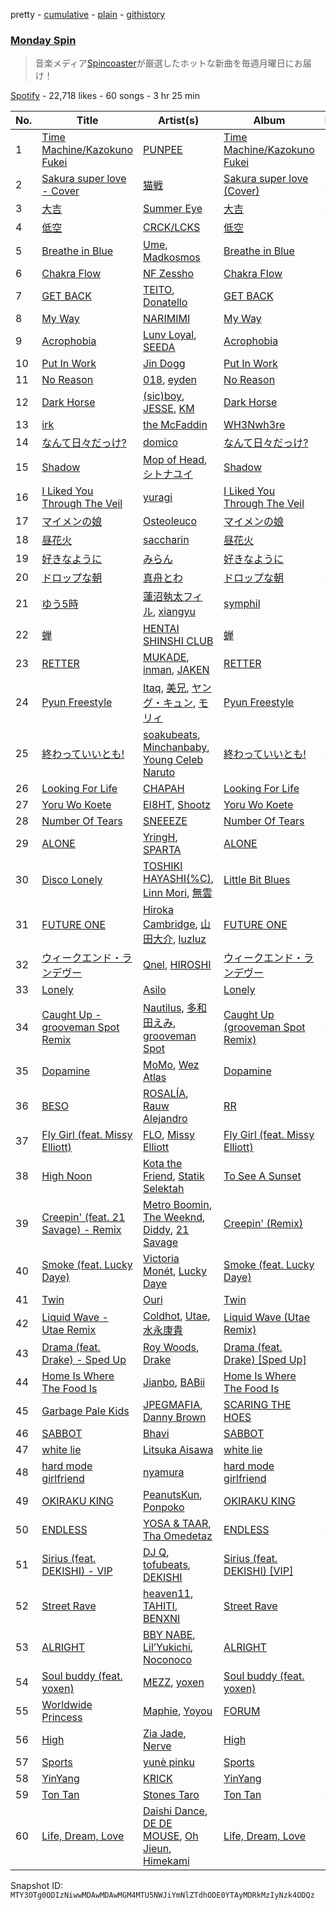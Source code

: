 pretty - [cumulative](/playlists/cumulative/37i9dQZF1DX1L8JuK0yhgO.md) - [plain](/playlists/plain/37i9dQZF1DX1L8JuK0yhgO) - [githistory](https://github.githistory.xyz/mackorone/spotify-playlist-archive/blob/main/playlists/plain/37i9dQZF1DX1L8JuK0yhgO)

### [Monday Spin](https://open.spotify.com/playlist/37i9dQZF1DX1L8JuK0yhgO)

> 音楽メディア<a href="http://spincoaster.com/">Spincoaster</a>が厳選したホットな新曲を毎週月曜日にお届け！

[Spotify](https://open.spotify.com/user/spotify) - 22,718 likes - 60 songs - 3 hr 25 min

| No. | Title | Artist(s) | Album | Length |
|---|---|---|---|---|
| 1 | [Time Machine/Kazokuno Fukei](https://open.spotify.com/track/341Yx5D0ebbX7FcWDEHtRp) | [PUNPEE](https://open.spotify.com/artist/0mP8A1qIoufScrsxq18Cw6) | [Time Machine/Kazokuno Fukei](https://open.spotify.com/album/5fB1LmRdJBtp4qZ6990791) | 3:37 |
| 2 | [Sakura super love \- Cover](https://open.spotify.com/track/7i4GnN5sHOylBh08r1FjZ1) | [猫戦](https://open.spotify.com/artist/7FpGOw2bG8j5OUBBAfVkR1) | [Sakura super love \(Cover\)](https://open.spotify.com/album/03gR3zCL3SjNYkDtyLhpiT) | 4:50 |
| 3 | [大吉](https://open.spotify.com/track/35HvM5JtnJy8pZXE4Z3id9) | [Summer Eye](https://open.spotify.com/artist/69rC8L85Qulb5g3aPbfYfy) | [大吉](https://open.spotify.com/album/5B5Ut80zrbE1Xsjo5eEnVf) | 4:52 |
| 4 | [低空](https://open.spotify.com/track/6WVmWMn8ZknjbA70Xr93wc) | [CRCK/LCKS](https://open.spotify.com/artist/1iCsnjNikUpDDGDAxBalTs) | [低空](https://open.spotify.com/album/5069TeKV6SsMxz4PQW9GEp) | 3:54 |
| 5 | [Breathe in Blue](https://open.spotify.com/track/4IqHy4FbUNnpjPEJnqUtWx) | [Ume](https://open.spotify.com/artist/0J2Welzg60QnbtaR6iKpPC), [Madkosmos](https://open.spotify.com/artist/0JRNvckf8Yk6kgZh9tbe1a) | [Breathe in Blue](https://open.spotify.com/album/4EUZPj4ZyoqNL4mVxDNCF6) | 3:39 |
| 6 | [Chakra Flow](https://open.spotify.com/track/5DNNjLgEmvdDtGlTWBjnBK) | [NF Zessho](https://open.spotify.com/artist/56f1j2OpB9qo7jFKL0hoL1) | [Chakra Flow](https://open.spotify.com/album/3KFe6XMxZoF3LDm0tQqCj5) | 3:06 |
| 7 | [GET BACK](https://open.spotify.com/track/02z4mnaMcD7p3HHW5CqluB) | [TEITO](https://open.spotify.com/artist/5FyZiNFoZYDUwFOXBsctGm), [Donatello](https://open.spotify.com/artist/3KDD4QJCRWBrOhGcUIc96y) | [GET BACK](https://open.spotify.com/album/1fsp2zQjCg5rlYfzeaoi21) | 3:15 |
| 8 | [My Way](https://open.spotify.com/track/0jqZPnqEJpb0Tj9rkLXLcH) | [NARIMIMI](https://open.spotify.com/artist/1JTdS745UntF44DnNXTS9W) | [My Way](https://open.spotify.com/album/4Dq2vDfn9wPOPZt1j6bafP) | 3:29 |
| 9 | [Acrophobia](https://open.spotify.com/track/68GClvWH1OYfl4b8BGFVXY) | [Lunv Loyal](https://open.spotify.com/artist/7lud8HFr0WHko0Kg99Dj4M), [SEEDA](https://open.spotify.com/artist/3L1EmlKEdboomQtlRj4XtY) | [Acrophobia](https://open.spotify.com/album/7IwRgBWmzldPzM1cg4rZQ2) | 2:31 |
| 10 | [Put In Work](https://open.spotify.com/track/1tiqzSIPixefgIWu9TnOZf) | [Jin Dogg](https://open.spotify.com/artist/05mWue0RvlBL9VqcG3xCwK) | [Put In Work](https://open.spotify.com/album/7IZIU8i9vQCITsZeCyOsjh) | 2:31 |
| 11 | [No Reason](https://open.spotify.com/track/53WCg2ycQf3pHumjcm1aPm) | [018](https://open.spotify.com/artist/09nnt8eDrHlZtp6XPusqaN), [eyden](https://open.spotify.com/artist/0WfL2PHijCihsWmlnwYjtj) | [No Reason](https://open.spotify.com/album/76ZNnZegDAuveuIQAeL4Ro) | 2:55 |
| 12 | [Dark Horse](https://open.spotify.com/track/5tdi3BqFzpYVAaXi2qwC2Y) | [\(sic\)boy](https://open.spotify.com/artist/19FI3bwyW062xAmEy3rzsk), [JESSE](https://open.spotify.com/artist/1piiwMSnN21hrtRzpJ11ef), [KM](https://open.spotify.com/artist/2Nz5XwOa02deTyyS2vw5Wa) | [Dark Horse](https://open.spotify.com/album/2w047BXSeBWZEoVblObPPs) | 3:45 |
| 13 | [irk](https://open.spotify.com/track/1v5w6qzUug2apEg3PUsOY7) | [the McFaddin](https://open.spotify.com/artist/7oQqfiFFldAKKVA91oc5Lv) | [WH3Nwh3re](https://open.spotify.com/album/6gwVTUoyp5t5FY9NE17oHx) | 3:44 |
| 14 | [なんて日々だっけ?](https://open.spotify.com/track/3ttrZsHEiL3ojEjOCzZvBY) | [domico](https://open.spotify.com/artist/0CQuAKiUYqH0OK020E3miJ) | [なんて日々だっけ?](https://open.spotify.com/album/5I5xLwPlxFfOxlPpv5Qy2g) | 3:13 |
| 15 | [Shadow](https://open.spotify.com/track/4Qp2qC7apg6efMGh0UX6Rf) | [Mop of Head](https://open.spotify.com/artist/3H0oNgI2P3J6uIdflHlo3Q), [シトナユイ](https://open.spotify.com/artist/0kWlfrKUtyyjipOtWz5gkB) | [Shadow](https://open.spotify.com/album/5o2v3Chaq5NptfUDUatig9) | 3:58 |
| 16 | [I Liked You Through The Veil](https://open.spotify.com/track/0Oi1GM8160kknU0T29Y82j) | [yuragi](https://open.spotify.com/artist/1Ksf2sRoSTPdLYbGxJ9oms) | [I Liked You Through The Veil](https://open.spotify.com/album/1i1h4AHnQv4TZdH56SNUxp) | 3:42 |
| 17 | [マイメンの娘](https://open.spotify.com/track/2DorPw0x5fst6qZVeG3MTa) | [Osteoleuco](https://open.spotify.com/artist/42u1RJUE0BhUW7VkXntJ99) | [マイメンの娘](https://open.spotify.com/album/1QTlQeBqYFdLc0ke5bzn8N) | 3:04 |
| 18 | [昼花火](https://open.spotify.com/track/15MPl22brLv0lAW7rnRGgh) | [saccharin](https://open.spotify.com/artist/5X06dtFcjyvVvBrKXGhXkI) | [昼花火](https://open.spotify.com/album/32V0qwpWixfKcFIhGvIB2i) | 3:37 |
| 19 | [好きなように](https://open.spotify.com/track/3tLyaiz0o1oKcibp8NaZK3) | [みらん](https://open.spotify.com/artist/2yfpy1pbfniKZ3I4rMjKnX) | [好きなように](https://open.spotify.com/album/6vvPUBVIrAEPXB9nkrhmsX) | 3:15 |
| 20 | [ドロップな朝](https://open.spotify.com/track/6CIOLsCQjbCLs47TSnrTFT) | [真舟とわ](https://open.spotify.com/artist/0NbUuPAkS2Dv0SK7857Cl4) | [ドロップな朝](https://open.spotify.com/album/3LVnhqOSV1xdCo5RezLkAf) | 4:27 |
| 21 | [ゆう5時](https://open.spotify.com/track/2mADSGp41V9kN2AmM4HRbY) | [蓮沼執太フィル](https://open.spotify.com/artist/3l4KxDy6jXb9KjUhShbRR5), [xiangyu](https://open.spotify.com/artist/4YHFvbGOXo06pcFXOQszkB) | [symphil](https://open.spotify.com/album/7nLTJVDS7ovhfswVOa9S4X) | 2:54 |
| 22 | [蝉](https://open.spotify.com/track/5BHOmxEO36Z6S70NFFersv) | [HENTAI SHINSHI CLUB](https://open.spotify.com/artist/4vN78fN1iEh83Pgaesw2jU) | [蝉](https://open.spotify.com/album/6TwFMrph2BVDikeJNR4VDM) | 3:26 |
| 23 | [RETTER](https://open.spotify.com/track/4yCzlAfBMQDGMS1U2THDXe) | [MUKADE](https://open.spotify.com/artist/4d1EYQLZDof8IHoNt8i9FR), [inman](https://open.spotify.com/artist/6cSvumJiWbFqeuiVZ1891Q), [JAKEN](https://open.spotify.com/artist/3jQ0nDLHGoguLYxep5f9wt) | [RETTER](https://open.spotify.com/album/1dtECMVuRZZiyLlY5mbpF0) | 3:56 |
| 24 | [Pyun Freestyle](https://open.spotify.com/track/4NOlimjlOhKjvmtkQeo20u) | [Itaq](https://open.spotify.com/artist/1eBA6L92jWU2DV4d5Jws1T), [美兄](https://open.spotify.com/artist/6xO71J8Mcdi77CBJFLY95M), [ヤング・キュン](https://open.spotify.com/artist/43sjDsqIfNLfdF0goh46P1), [モリィ](https://open.spotify.com/artist/1oc3pwRBnXKMKtdwiSOiLQ) | [Pyun Freestyle](https://open.spotify.com/album/7dlhvTcby0WMUFeYlDhF58) | 6:26 |
| 25 | [終わっていいとも!](https://open.spotify.com/track/7gAbqltBNPgVErBCuUdvHe) | [soakubeats](https://open.spotify.com/artist/6b9LIenMk1cSTIHaEYN2Bs), [Minchanbaby](https://open.spotify.com/artist/1gbTvzWZ32tJXVmjgYPK2f), [Young Celeb Naruto](https://open.spotify.com/artist/7rngTXIyVl7SyxCslSJtGb) | [終わっていいとも!](https://open.spotify.com/album/7tnBpwt5sGIfXKMcKWJUmD) | 4:07 |
| 26 | [Looking For Life](https://open.spotify.com/track/7fiRgmLU2eaPE3zDOQfECy) | [CHAPAH](https://open.spotify.com/artist/48I0npVZVKzmMzS4ovC5ZG) | [Looking For Life](https://open.spotify.com/album/3HqdjzMSpusP2v2uDzE8jm) | 3:25 |
| 27 | [Yoru Wo Koete](https://open.spotify.com/track/0w7mGZxwqcS6scD2wrcPhi) | [EI8HT](https://open.spotify.com/artist/5bi5V8dlY84RsiaHPqr41M), [Shootz](https://open.spotify.com/artist/0gSHX4GAlRtZJ1tJhBv0SD) | [Yoru Wo Koete](https://open.spotify.com/album/3JgJtKigwGkVuIsUPzIMBP) | 3:37 |
| 28 | [Number Of Tears](https://open.spotify.com/track/6VqqBeqwHhSFQoWWk9ZEjc) | [SNEEEZE](https://open.spotify.com/artist/6SHhi6OhmJ0bkFNMz5Fwqr) | [Number Of Tears](https://open.spotify.com/album/6IVHMJ1xK3ilgIiMJYf48F) | 3:04 |
| 29 | [ALONE](https://open.spotify.com/track/2aabqRhGf3jDZQ9nPXkjw0) | [YringH](https://open.spotify.com/artist/6b2soB48Jft00Khw8roYgZ), [SPARTA](https://open.spotify.com/artist/1W67SONdxO66SPaqsC1TmA) | [ALONE](https://open.spotify.com/album/3syMvaNmDLmldCWJkWo2KO) | 2:40 |
| 30 | [Disco Lonely](https://open.spotify.com/track/18WD50pQKjALiqO7bXGy0n) | [TOSHIKI HAYASHI\(%C\)](https://open.spotify.com/artist/2BSv9udyrO0Mm0ckZAkQSI), [Linn Mori](https://open.spotify.com/artist/2XJEj3lY4tkVx0IH5Ue69E), [無雲](https://open.spotify.com/artist/6hEFxybJs9f8a1RmM90VPp) | [Little Bit Blues](https://open.spotify.com/album/75VH43yE690hoaEvImFv5T) | 3:14 |
| 31 | [FUTURE ONE](https://open.spotify.com/track/7LMvk6E89mgj4KE9emFMsk) | [Hiroka Cambridge](https://open.spotify.com/artist/0Wk4bpK0D5yF2BM2u9jK7b), [山田大介](https://open.spotify.com/artist/0NFQl5rddRJgRyTLMvThP5), [luzluz](https://open.spotify.com/artist/16lmi1uUxdL7HBv17YFDkF) | [FUTURE ONE](https://open.spotify.com/album/0zdGbzKlg8Y2szIbjhWC9s) | 3:44 |
| 32 | [ウィークエンド・ランデヴー](https://open.spotify.com/track/0AttQzcswT34M4WSYKm70i) | [Qnel](https://open.spotify.com/artist/3BPOGmjOCeLb5xwdz17OuF), [HIROSHI](https://open.spotify.com/artist/3mEcZGsQqfFgH7MJ3GMeYn) | [ウィークエンド・ランデヴー](https://open.spotify.com/album/4dzxDvGZE4ai8MLjZtalaN) | 3:49 |
| 33 | [Lonely](https://open.spotify.com/track/2MSwfMAGN4Tyzg1X6c36YD) | [Asilo](https://open.spotify.com/artist/72lfhTlPxWHRqGnIdr9Jxh) | [Lonely](https://open.spotify.com/album/3qLazZODKoDnE32BF8PvVG) | 3:48 |
| 34 | [Caught Up \- grooveman Spot Remix](https://open.spotify.com/track/4E31kWZbuig1EQozBK4j5b) | [Nautilus](https://open.spotify.com/artist/4BkWJqgQzg2M6iVG8u8mPA), [多和田えみ](https://open.spotify.com/artist/75lvsN9jSpGRWcQhERynWS), [grooveman Spot](https://open.spotify.com/artist/2WH7zT823EKmIXKIcM1kYa) | [Caught Up \(grooveman Spot Remix\)](https://open.spotify.com/album/3KqRiPSde1pa2WVEtBSu3b) | 4:06 |
| 35 | [Dopamine](https://open.spotify.com/track/6IR2NAuk2mkpGS1MeOkKJw) | [MoMo](https://open.spotify.com/artist/5gwaQTfKLp93WjE9qllzRW), [Wez Atlas](https://open.spotify.com/artist/6fDdl8sluLiRg4fbrqMoeQ) | [Dopamine](https://open.spotify.com/album/7sNLkCLjRzBFvRMa8qj1eD) | 2:24 |
| 36 | [BESO](https://open.spotify.com/track/609E1JCInJncactoMmkDon) | [ROSALÍA](https://open.spotify.com/artist/7ltDVBr6mKbRvohxheJ9h1), [Rauw Alejandro](https://open.spotify.com/artist/1mcTU81TzQhprhouKaTkpq) | [RR](https://open.spotify.com/album/50uChhk7AKkzDKytDixjYW) | 3:14 |
| 37 | [Fly Girl \(feat\. Missy Elliott\)](https://open.spotify.com/track/2sITbbWIOeg2Lwp4WN2jqr) | [FLO](https://open.spotify.com/artist/0s4kXsjYeH0S1xRyVGN4NO), [Missy Elliott](https://open.spotify.com/artist/2wIVse2owClT7go1WT98tk) | [Fly Girl \(feat\. Missy Elliott\)](https://open.spotify.com/album/0cfvGEzoMnxtDKCcugR6Tv) | 3:25 |
| 38 | [High Noon](https://open.spotify.com/track/03gTp2zMOTL36xDsfzgJlh) | [Kota the Friend](https://open.spotify.com/artist/2AfU5LYBVCiCtuCCfM7uVX), [Statik Selektah](https://open.spotify.com/artist/5v0XTlB9FqNvfBfnw8n5b0) | [To See A Sunset](https://open.spotify.com/album/5rJ8SJ38ask8SN4ftwxvWS) | 3:04 |
| 39 | [Creepin' \(feat\. 21 Savage\) \- Remix](https://open.spotify.com/track/5Ee4IyhPaOVRMc15fUOeG9) | [Metro Boomin](https://open.spotify.com/artist/0iEtIxbK0KxaSlF7G42ZOp), [The Weeknd](https://open.spotify.com/artist/1Xyo4u8uXC1ZmMpatF05PJ), [Diddy](https://open.spotify.com/artist/59wfkuBoNyhDMQGCljbUbA), [21 Savage](https://open.spotify.com/artist/1URnnhqYAYcrqrcwql10ft) | [Creepin' \(Remix\)](https://open.spotify.com/album/3P2UkOkqWp8ucd1EOnVAH7) | 3:52 |
| 40 | [Smoke \(feat\. Lucky Daye\)](https://open.spotify.com/track/23n22VUOFReLqzuaXjYa0r) | [Victoria Monét](https://open.spotify.com/artist/63XBtGSEZINSyXylZxEUbv), [Lucky Daye](https://open.spotify.com/artist/5Vuvs6Py2JRU7WiFDVsI7J) | [Smoke \(feat\. Lucky Daye\)](https://open.spotify.com/album/4XWjGccLYLFF7TvGjHotmU) | 3:06 |
| 41 | [Twin](https://open.spotify.com/track/7eNB1CxbNWiBVZwzXAJqgW) | [Ouri](https://open.spotify.com/artist/41gxyJbzbAaChEyrZ9j3rv) | [Twin](https://open.spotify.com/album/3bIxBt4ugXjYeua4yVbynN) | 2:44 |
| 42 | [Liquid Wave \- Utae Remix](https://open.spotify.com/track/0yJlUIfI5Tg3S7v0Eu2xft) | [Coldhot](https://open.spotify.com/artist/178wLpflQu05EwRZZVg18E), [Utae](https://open.spotify.com/artist/30aaJCBZ3WASNcbq27Z3MG), [水永康貴](https://open.spotify.com/artist/2mJjoTrWS30nRlReTdnrMO) | [Liquid Wave \(Utae Remix\)](https://open.spotify.com/album/3FZOg3nVA9xXlzi9Ws13x1) | 2:30 |
| 43 | [Drama \(feat\. Drake\) \- Sped Up](https://open.spotify.com/track/4Xu9IUWFfEkW8YZw6orPGd) | [Roy Woods](https://open.spotify.com/artist/7mDU6nMUJnOSY2Hkjz5oqM), [Drake](https://open.spotify.com/artist/3TVXtAsR1Inumwj472S9r4) | [Drama \(feat\. Drake\) \[Sped Up\]](https://open.spotify.com/album/5e31w2HtxpJeqO16YCDviv) | 3:44 |
| 44 | [Home Is Where The Food Is](https://open.spotify.com/track/6w2Vnrk7qRul3m5XBx9pLs) | [Jianbo](https://open.spotify.com/artist/2gSfXIHv6LgFJ94mUrgXft), [BABii](https://open.spotify.com/artist/30qGwXnygZNCzxjN7QsIR0) | [Home Is Where The Food Is](https://open.spotify.com/album/7dhC5EnQhwXKGNNMLzyuJg) | 3:04 |
| 45 | [Garbage Pale Kids](https://open.spotify.com/track/73pz1RTwUBpKO286c9zhzT) | [JPEGMAFIA](https://open.spotify.com/artist/6yJ6QQ3Y5l0s0tn7b0arrO), [Danny Brown](https://open.spotify.com/artist/7aA592KWirLsnfb5ulGWvU) | [SCARING THE HOES](https://open.spotify.com/album/3u20OXh03DjCUzbf8XcGTq) | 2:48 |
| 46 | [SABBOT](https://open.spotify.com/track/03jZ5Ydx283vYKI5L0Txvr) | [Bhavi](https://open.spotify.com/artist/7fT2Me47PQ8T7954PKrcwR) | [SABBOT](https://open.spotify.com/album/3SJSt90MzgvYt2rI2dMrAu) | 2:13 |
| 47 | [white lie](https://open.spotify.com/track/4WsR8i6Lp1vAvBjD6iKKOz) | [Litsuka Aisawa](https://open.spotify.com/artist/41cgME6A74wwiWf5cYw4cW) | [white lie](https://open.spotify.com/album/1vKcZEBHjqgfTwfteMpP9L) | 2:24 |
| 48 | [hard mode girlfriend](https://open.spotify.com/track/1Dxo7jerA15Dczk58oS5uc) | [nyamura](https://open.spotify.com/artist/07ug3BRvzioh7LjHtTDgF6) | [hard mode girlfriend](https://open.spotify.com/album/0HPObdx9IraNMx2gl9RC7u) | 2:24 |
| 49 | [OKIRAKU KING](https://open.spotify.com/track/1OrxPjGQbG7kvIKl8Kcg49) | [PeanutsKun](https://open.spotify.com/artist/5GITFRQqu23xgb82VKRWUc), [Ponpoko](https://open.spotify.com/artist/79J2P4t0I4lQF25KHuWBXK) | [OKIRAKU KING](https://open.spotify.com/album/05Z4ReAeFgj36F2tRsycB8) | 2:57 |
| 50 | [ENDLESS](https://open.spotify.com/track/1CMZqjaxTEnky5Q7wtLnPe) | [YOSA & TAAR](https://open.spotify.com/artist/1z48rMKnmB9lBHx895J0jY), [Tha Omedetaz](https://open.spotify.com/artist/3tYjCmnVPzQP8lzbZzJfzL) | [ENDLESS](https://open.spotify.com/album/36kejC452pU5HRUYMlWdrR) | 4:12 |
| 51 | [Sirius \(feat\. DEKISHI\) \- VIP](https://open.spotify.com/track/1176rK7Nz9MtIxdVuefQts) | [DJ Q](https://open.spotify.com/artist/7dDPt2xIGymSDddx80OfF1), [tofubeats](https://open.spotify.com/artist/2FzqIT8JP1gd3Tlo6ix1fT), [DEKISHI](https://open.spotify.com/artist/3WGf7sxBvXaGAhU9G83aun) | [Sirius \(feat\. DEKISHI\) \[VIP\]](https://open.spotify.com/album/4lSpyJ541VvDSz913dA0Fd) | 3:22 |
| 52 | [Street Rave](https://open.spotify.com/track/2IZmUTXTwA5rEE0J6XWIbX) | [heaven11](https://open.spotify.com/artist/4rZcoUpQXrWJogXXzLZ0lR), [TAHITI](https://open.spotify.com/artist/18hBb9LiOSU4mstErGGIfM), [BENXNI](https://open.spotify.com/artist/6XH0kHK5G7kGgDGu2Id6a2) | [Street Rave](https://open.spotify.com/album/6TfLcezsdIJmkMLJ4wBIfu) | 2:14 |
| 53 | [ALRIGHT](https://open.spotify.com/track/3BDbub05tdpCpJvQVXu885) | [BBY NABE](https://open.spotify.com/artist/4zb2mUkgFg9NGwAJnzlS8B), [Lil’Yukichi](https://open.spotify.com/artist/2ZTljlYtLNOOPlNzBptZmA), [Noconoco](https://open.spotify.com/artist/7mqeh0ppveN8XEZLXo8PkS) | [ALRIGHT](https://open.spotify.com/album/1roQDUa9MyvLqMuNKUjmHn) | 2:31 |
| 54 | [Soul buddy \(feat\. yoxen\)](https://open.spotify.com/track/3AMRDUsLVzxwaMhde4pOkB) | [MEZZ](https://open.spotify.com/artist/7LsZhGdSZFloGjMmcn5Wzu), [yoxen](https://open.spotify.com/artist/3ok3oJzBOnFxncWphlJp5T) | [Soul buddy \(feat\. yoxen\)](https://open.spotify.com/album/4oIWFMINAjLMIxJr8eGDeD) | 3:00 |
| 55 | [Worldwide Princess](https://open.spotify.com/track/6wio2bKEvuzkTet7ToNI2m) | [Maphie](https://open.spotify.com/artist/38oAzEhxXOHHI96zBA29WP), [Yoyou](https://open.spotify.com/artist/217ChH8bJDq7t6NiqMK2dF) | [FORUM](https://open.spotify.com/album/3fs7dA4GlAjvSjjHFr6KI9) | 2:59 |
| 56 | [High](https://open.spotify.com/track/0G2Jh6t2kHmVqNlmhBaVK1) | [Zia Jade](https://open.spotify.com/artist/1dgroeoC0lWhsk6D7vNER1), [Nerve](https://open.spotify.com/artist/7BJleNy6CWKzS3nKtrsNuN) | [High](https://open.spotify.com/album/1OvVxk6fTpeboMSejnQ14x) | 2:35 |
| 57 | [Sports](https://open.spotify.com/track/4oYQsnDWE7JONr1yC9dmYM) | [yunè pinku](https://open.spotify.com/artist/2sY4BbYrbvNVgsNzo6HddD) | [Sports](https://open.spotify.com/album/3O9r5PoJDRmhHHuH4NDsv6) | 3:01 |
| 58 | [YinYang](https://open.spotify.com/track/0VK4A4o0Ss1r3do9DNACLZ) | [KRICK](https://open.spotify.com/artist/4vD5wi2rLVnQoXKspx48x2) | [YinYang](https://open.spotify.com/album/5NlBZKUqERwWA31gUuxfjC) | 5:03 |
| 59 | [Ton Tan](https://open.spotify.com/track/04D3cKeSy2oiMEYXQ0QByH) | [Stones Taro](https://open.spotify.com/artist/2lVqmVhV77js7wdmzUVdyB) | [Ton Tan](https://open.spotify.com/album/5h7FMG8z43wfbxVdThqz49) | 4:33 |
| 60 | [Life, Dream, Love](https://open.spotify.com/track/0M6Xd82gmkSV5dvA6Jht3r) | [Daishi Dance](https://open.spotify.com/artist/01HEACGPo5xyiXgAJKEvxQ), [DE DE MOUSE](https://open.spotify.com/artist/1mZtAFuxFAgqmTCqfKLWoj), [Oh Jieun](https://open.spotify.com/artist/0yhoq5pPSa7eCpA65358cU), [Himekami](https://open.spotify.com/artist/7F1bUE2y2JjoReZ4hESAAV) | [Life, Dream, Love](https://open.spotify.com/album/0qUWCYFJilaDox1l7PAF8P) | 3:52 |

Snapshot ID: `MTY3OTg0ODIzNiwwMDAwMDAwMGM4MTU5NWJiYmNlZTdhODE0YTAyMDRkMzIyNzk4ODQz`
